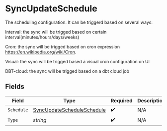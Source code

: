 # SyncUpdateSchedule

The scheduling configuration. It can be triggerd based on several ways:

Interval: the sync will be trigged based on certain interval(minutes/hours/days/weeks)

Cron: the sync will be trigged based on cron expression https://en.wikipedia.org/wiki/Cron.

Visual: the sync will be trigged based a visual cron configuration on UI

DBT-cloud: the sync will be trigged based on a dbt cloud job


## Fields

| Field                                                                           | Type                                                                            | Required                                                                        | Description                                                                     |
| ------------------------------------------------------------------------------- | ------------------------------------------------------------------------------- | ------------------------------------------------------------------------------- | ------------------------------------------------------------------------------- |
| `Schedule`                                                                      | [SyncUpdateScheduleSchedule](../../models/shared/syncupdatescheduleschedule.md) | :heavy_check_mark:                                                              | N/A                                                                             |
| `Type`                                                                          | *string*                                                                        | :heavy_check_mark:                                                              | N/A                                                                             |